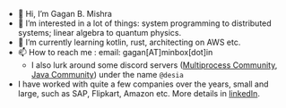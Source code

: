 - 👋 Hi, I’m Gagan B. Mishra
- 👀 I’m interested in a lot of things: system programming to distributed systems; linear algebra to quantum physics.
- 🌱 I’m currently learning kotlin, rust, architecting on AWS etc.
- 📫 How to reach me : email: gagan[AT]minbox[dot]in
  - I also lurk around some discord servers ([Multiprocess Community](https://discord.gg/bDE5SaXhtQ), [Java Community](https://discord.gg/3JpYH7Gf)) under the name `@desia`
- I have worked with quite a few companies over the years, small and large, such as SAP, Flipkart, Amazon etc. More details in [linkedIn](https://www.linkedin.com/in/gaganmishra/).


<!---
gagan405/gagan405 is a ✨ special ✨ repository because its `README.md` (this file) appears on your GitHub profile.
You can click the Preview link to take a look at your changes.
--->
